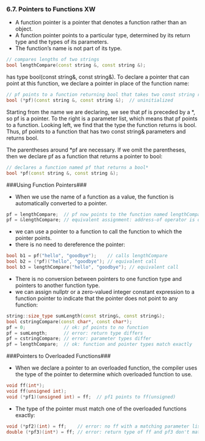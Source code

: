 ### 6.7. Pointers to Functions XW ###

* A function pointer is a pointer that denotes a function rather than an object. 
* A function pointer points to a particular type, determined by its return type and the types of its parameters. 
* The function’s name is not part of its type. 
```cpp
// compares lengths of two strings
bool lengthCompare(const string &, const string &);
```
has type bool(const string&, const string&). To declare a pointer that can point at this function, we declare a pointer in place of the function name:
```cpp
// pf points to a function returning bool that takes two const string references
bool (*pf)(const string &, const string &);  // uninitialized
```
Starting from the name we are declaring, we see that pf is preceded by a *, so pf is a pointer. To the right is a parameter list, which means that pf points to a function. Looking left, we find that the type the function returns is bool. Thus, pf points to a function that has two const string& parameters and returns bool.

The parentheses around *pf are necessary. If we omit the parentheses, then we declare pf as a function that returns a pointer to bool:
```cpp
// declares a function named pf that returns a bool*
bool *pf(const string &, const string &);
```



###Using Function Pointers###
* When we use the name of a function as a value, the function is automatically converted to a pointer. 
```cpp
pf = lengthCompare;  // pf now points to the function named lengthCompare
pf = &lengthCompare; // equivalent assignment: address-of operator is optional
```
* we can use a pointer to a function to call the function to which the pointer points. 
* there is no need to dereference the pointer:
```cpp
bool b1 = pf("hello", "goodbye");    // calls lengthCompare
bool b2 = (*pf)("hello", "goodbye"); // equivalent call
bool b3 = lengthCompare("hello", "goodbye"); // equivalent call
```
* There is no conversion between pointers to one function type and pointers to another function type. 
* we can assign nullptr or a zero-valued integer constant expression to a function pointer to indicate that the pointer does not point to any function:
```cpp
string::size_type sumLength(const string&, const string&);
bool cstringCompare(const char*, const char*);
pf = 0;              // ok: pf points to no function
pf = sumLength;      // error: return type differs
pf = cstringCompare; // error: parameter types differ
pf = lengthCompare;  // ok: function and pointer types match exactly
```

###Pointers to Overloaded Functions###
* When we declare a pointer to an overloaded function, the compiler uses the type of the pointer to determine which overloaded function to use. 
```cpp
void ff(int*);
void ff(unsigned int);
void (*pf1)(unsigned int) = ff;  // pf1 points to ff(unsigned)
```
* The type of the pointer must match one of the overloaded functions exactly:
```cpp
void (*pf2)(int) = ff;    // error: no ff with a matching parameter list
double (*pf3)(int*) = ff; // error: return type of ff and pf3 don't match
```

